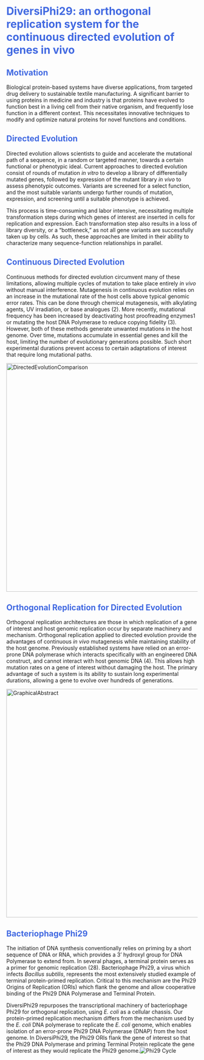 
# <span style="color:royalblue"> **DiversiPhi29: an orthogonal replication system for the continuous directed evolution of genes in vivo** </span>
## <span style="color:royalblue"> **Motivation** </span>
Biological protein-based systems have diverse applications, from targeted drug delivery to sustainable textile manufacturing. A significant barrier to using proteins in medicine and industry is that proteins have evolved to function best in a living cell from their native organism, and frequently lose function in a different context. This necessitates innovative techniques to modify and optimize natural proteins for novel functions and conditions. 

## <span style="color:royalblue"> **Directed Evolution** </span>
Directed evolution allows scientists to guide and accelerate the mutational path of a sequence, in a random or targeted manner, towards a certain functional or phenotypic ideal. Current approaches to directed evolution consist of rounds of mutation *in vitro* to develop a library of differentially mutated genes, followed by expression of the mutant library *in vivo* to assess phenotypic outcomes. Variants are screened for a select function, and the most suitable variants undergo further rounds of mutation, expression, and screening until a suitable phenotype is achieved.

This process is time-consuming and labor intensive, necessitating multiple transformation steps during which genes of interest are inserted in cells for replication and expression. Each transformation step also results in a loss of library diversity, or a “bottleneck,” as not all gene variants are successfully taken up by cells. As such, these approaches are limited in their ability to characterize many sequence-function relationships in parallel. 

## <span style="color:royalblue"> **Continuous Directed Evolution** </span>
Continuous methods for directed evolution circumvent many of these limitations, allowing multiple cycles of mutation to take place entirely *in vivo* without manual interference. Mutagenesis in continuous evolution relies on an increase in the mutational rate of the host cells above typical genomic error rates. This can be done through chemical mutagenesis, with alkylating agents, UV irradiation, or base analogues (2). More recently, mutational frequency has been increased by deactivating host proofreading enzymes1 or mutating the host DNA Polymerase to reduce copying fidelity (3). However, both of these methods generate unwanted mutations in the host genome. Over time, mutations accumulate in essential genes and kill the host, limiting the number of evolutionary generations possible. Such short experimental durations prevent access to certain adaptations of interest that require long mutational paths.

<img src="https://user-images.githubusercontent.com/59736592/131709454-e59d5383-8c9c-4552-b9df-8e40fe273717.png" alt = "DirectedEvolutionComparison" width = "600">

## <span style="color:royalblue"> **Orthogonal Replication for Directed Evolution** </span>
Orthogonal replication architectures are those in which replication of a gene of interest and host genomic replication occur by separate machinery and mechanism.
Orthogonal replication applied to directed evolution provide the advantages of continuous *in vivo* mutagenesis while maintaining stability of the host genome. Previously established systems have relied on an error-prone DNA polymerase which interacts specifically with an engineered DNA construct, and cannot interact with host genomic DNA (4). This allows high mutation rates on a gene of interest without damaging the host. The primary advantage of such a system is its ability to sustain long experimental durations, allowing a gene to evolve over hundreds of generations.

<img src="https://user-images.githubusercontent.com/59736592/131526537-c09be7cb-31ca-45fa-98b4-e056602ede60.png" alt = "GraphicalAbstract" width = "600">


## <span style="color:royalblue"> **Bacteriophage Phi29** </span>
The initiation of DNA synthesis conventionally relies on priming by a short sequence of DNA or RNA, which provides a 3’ hydroxyl group for DNA Polymerase to extend from. In several phages, a terminal protein serves as a primer for genomic replication (28). Bacteriophage Phi29, a virus which infects *Bacillus subtilis*, represents the most extensively studied example of terminal protein-primed replication. Critical to this mechanism are the Phi29 Origins of Replication (ORIs) which flank the genome and allow cooperative binding of the Phi29 DNA Polymerase and Terminal Protein. 

DiversiPhi29 repurposes the transcriptional machinery of bacteriophage Phi29 for orthogonal replication, using *E. coli* as a cellular chassis. Our protein-primed replication mechanism differs from the mechanism used by the *E. coli* DNA polymerase to replicate the *E. coli* genome, which enables isolation of an error-prone Phi29 DNA Polymerase (DNAP) from the host genome. In DiversiPhi29, the Phi29 ORIs flank the gene of interest so that the Phi29 DNA Polymerase and priming Terminal Protein replicate the gene of interest as they would replicate the Phi29 genome.![Phi29 Cycle](https://user-images.githubusercontent.com/59736592/131540707-04b9f432-e0b8-47f5-83f6-0e03f48d9ae8.png)



 























